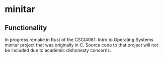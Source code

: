 # minitar

## Functionality

In progress remake in Rust of the CSCI4061: Intro to Operating Systems minitar project that was originally in C. Source code to that project will not be included due to academic dishonesty concerns.
